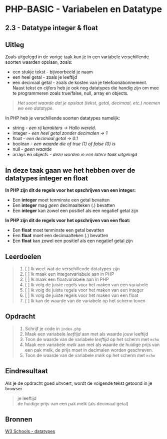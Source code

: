 # PHP-BASIC - Variabelen en Datatype

## 2.3 - Datatype integer & float

## Uitleg

Zoals uitgelegd in de vorige taak kun je in een variabele verschillende soorten waarden opslaan, zoals:

* een stukje tekst - bijvoorbeeld je naam
* een heel getal - zoals je leeftijd  
* een decimaal getal - zoals de kosten van je telefoonabonnement.  
Naast tekst en cijfers heb je ook nog datatypes die handig zijn om mee te programmeren zoals true/false, null, array en objects.

>_Het soort waarde dat je opslaat (tekst, getal, decimaal, etc.) noemen we een datatype._

In PHP heb je verschillende soorten datatypes namelijk:

* string - _een rij karakters -> Hallo wereld._
* integer - _een heel getal zonder decimalen -> 1_
* float - _een decimaal getal -> 0.1_
* boolean - _een waarde die of true (1) of false (0) is_
* null - _geen waarde_
* arrays en objects - _deze worden in een latere taak uitgelegd_

## In deze taak gaan we het hebben over de datatypes integer en float

**In PHP zijn dit de regels voor het opschrijven van een integer:**

* Een **integer** moet tenminste een getal bevatten
* Een **integer** mag _geen_ decimaalteken (.) bevatten
* Een **integer** kan zowel een positief als een negatief getal zijn
>
**In PHP zijn dit de regels voor het opschrijven van een float:**

* Een **float** moet tenminste een getal bevatten
* Een **float** moet een decimaalteken (.) bevatten
* Een **float** kan zowel een positief als een negatief getal zijn

## Leerdoelen

>1. [ ] Ik weet wat de verschillende datatypes zijn
>2. [ ] Ik maak een integervariabele aan in PHP
>3. [ ] Ik maak een floatvariabele aan in PHP
>4. [ ] Ik volg de juiste regels voor het maken van een variabele
>5. [ ] Ik volg de juiste regels voor het maken van een integer
>6. [ ] Ik volg de juiste regels voor het maken van een float
>7. [ ] Ik kan de waarde van de variabele op het scherm tonen

## Opdracht

>1. Schrijf je code in `index.php`
>2. Maak een variabele _leeftijd_ aan met als waarde jouw leeftijd
>3. Toon de waarde van de variabele _leeftijd_ op het scherm met `echo`
>4. Maak een variabele _melk_ aan met als waarde de huidige prijs van een pak melk, de prijs moet in decimalen worden geschreven.
>5. Toon de waarde van de variabele _melk_ op het scherm met `echo`

## Eindresultaat

Als je de opdracht goed uitvoert, wordt de volgende tekst getoond in je browser

>je leeftijd  
>de huidige prijs van een pak melk (als decimaal getal)

## Bronnen

[W3 Schools - datatypes](https://www.w3schools.com/PHP/php_datatypes.asp)

<!--- ------------ DIT COMMENTAAR LATEN STAAN AUB ------------
------------------ ------------------------------ ------------
------------------ eagle ref:8728185
------------------ ------------------------------ ------------
------------------ DIT COMMENTAAR LATEN STAAN AUB -------- -->
